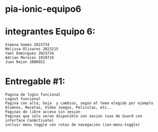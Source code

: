 # pia-ionic-equipo6

# integrantes Equipo 6:
    Ximena Gomez 2023734 
    Melissa Olivares 2023215
    Yael Dominguez 2023734
    Adrian Morales 1919724
    Juan Rejon 2086021
  
 # Entregable #1:
    Pagina de login funcional
    Logout funcional
    Pagina con alta, baja  y cambios, según el tema elegido por ejemplo Alumnos, Recetas, Video Juegos, Peliculas, etc..
    Paginas de libre acceso sin sesion
    Paginas que solo seran disponible con sesion (uso de Guard con interface CanActivate)
    incluir menu toggle con rutas de navegación (ion-menu-toggle)
  
